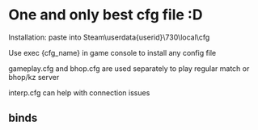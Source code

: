 One and only best cfg file :D
===
Installation: paste into Steam\userdata\{userid}\730\local\cfg

Use exec {cfg_name} in game console to install any config file

gameplay.cfg and bhop.cfg are used separately to play regular match or bhop/kz server

interp.cfg can help with connection issues

**binds**
---

